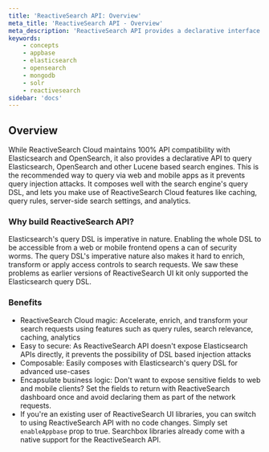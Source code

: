 ```yaml
---
title: 'ReactiveSearch API: Overview'
meta_title: 'ReactiveSearch API - Overview'
meta_description: 'ReactiveSearch API provides a declarative interface to query Elasticsearch. Learn about the benefits of using it.'
keywords:
    - concepts
    - appbase
    - elasticsearch
    - opensearch
    - mongodb
    - solr
    - reactivesearch
sidebar: 'docs'
---
```


## Overview


While ReactiveSearch Cloud maintains 100% API compatibility with Elasticsearch and OpenSearch, it also provides a declarative API to query Elasticsearch, OpenSearch and other Lucene based search engines. This is the recommended way to query via web and mobile apps as it prevents query injection attacks. It composes well with the search engine's query DSL, and lets you make use of ReactiveSearch Cloud features like caching, query rules, server-side search settings, and analytics.

### Why build ReactiveSearch API?

Elasticsearch's query DSL is imperative in nature. Enabling the whole DSL to be accessible from a web or mobile frontend opens a can of security worms. The query DSL's imperative nature also makes it hard to enrich, transform or apply access controls to search requests. We saw these problems as earlier versions of ReactiveSearch UI kit only supported the Elasticsearch query DSL.

### Benefits

- ReactiveSearch Cloud magic: Accelerate, enrich, and transform your search requests using features such as query rules, search relevance, caching, analytics
- Easy to secure: As ReactiveSearch API doesn't expose Elasticsearch APIs directly, it prevents the possibility of DSL based injection attacks
- Composable: Easily composes with Elasticsearch's query DSL for advanced use-cases
- Encapsulate business logic: Don't want to expose sensitive fields to web and mobile clients? Set the fields to return with ReactiveSearch dashboard once and avoid declaring them as part of the network requests.
- If you're an existing user of ReactiveSearch UI libraries, you can switch to using ReactiveSearch API with no code changes. Simply set `enableAppbase` prop to true. Searchbox libraries already come with a native support for the ReactiveSearch API.
